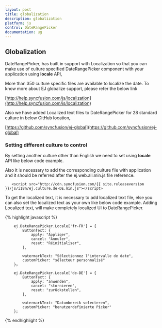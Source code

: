 ```yaml
---
layout: post
title: globalization
description: globalization
platform: js
control: DateRangePicker
documentation: ug
---
```


## Globalization

DateRangePicker, has built in support with Localization so that you can make use of culture specified DateRangePicker component with your application using **locale** API, 

More than 350 culture specific files are available to localize the date. To know more about EJ globalize support, please refer the below link 

[http://help.syncfusion.com/js/localization](http://help.syncfusion.com/js/localization)

Also we have added Localized text files to DateRangePicker for 28 standard culture in below GitHub location,

[https://github.com/syncfusion/ej-global](https://github.com/syncfusion/ej-global)

### Setting different culture to control

By setting another culture other than English we need to set using **locale** API like below code example.

Also it is necessary to add the corresponding culture file with application and it should be referred after the ej.web.all.min.js file reference.

       <script src="http://cdn.syncfusion.com/{{ site.releaseversion }}/js/i18n/ej.culture.de-DE.min.js"></script>

To get the localized text, it is necessary to add localized text file, else you can also set the localized text as your own like below code example. Adding Localized text, will make completely localized UI to DateRangePicker.

{% highlight javascript %}

        ej.DateRangePicker.Locale['fr-FR'] = {
            ButtonText: {
                apply: "Appliqer",
                cancel: "Annuler",
                reset: "Réinitialiser",
            },

            watermarkText: "Sélectionnez l'intervalle de date",
            customPicker: "sélecteur personnalisé"
        };

        ej.DateRangePicker.Locale['de-DE'] = {
            ButtonText: {        
                apply: "anwenden",
                cancel: "stornieren",
                reset: "zurückstellen",
            },

            watermarkText: "Datumbereik selecteren",
            customPicker: "benutzerdefinierte Picker"
        };

{% endhighlight %}



